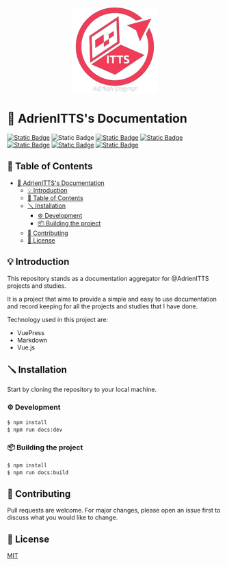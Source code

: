 <p align="center">
    <img src="docs/.vuepress/public/images/logo-full-200x200.png" alt="adrienitts logo" width="200" height="200">
</p>

# 💼 AdrienITTS's Documentation

[![Static Badge](https://img.shields.io/badge/license-MIT-green)](LICENSE)
![Static Badge](https://img.shields.io/badge/version-0.0.1-orange)
[![Static Badge](https://img.shields.io/badge/node-v20.11.1-blue)](https://nodejs.org/docs/latest-v20.x/api/index.html)
[![Static Badge](https://img.shields.io/badge/npm-10.2.4-lightblue)](https://docs.npmjs.com/)
[![Static Badge](https://img.shields.io/badge/vuepress-2.0.0-blueviolet)](https://vuepress.vuejs.org/)
[![Static Badge](https://img.shields.io/badge/vue-3.4.0-brightgreen)](https://v3.vuejs.org/)
[![Static Badge](https://img.shields.io/badge/SEMVER-1.0.0-yellow)](https://www.conventionalcommits.org/en/v1.0.0/)

## 📖 Table of Contents
- [💼 AdrienITTS's Documentation](#-adrienittss-documentation-)
    - [💡 Introduction](#-introduction)
    - [📖 Table of Contents](#-table-of-contents)
    - [🪛 Installation](#-installation)
        - [⚙️ Development](#️-development)
        - [📦 Building the project](#-building-the-project)
    - [🤝 Contributing](#-contributing)
    - [📁 License](#-license)

## 💡 Introduction

This repository stands as a documentation aggregator for @AdrienITTS projects and studies. 

It is a project that aims to provide a simple and easy to use documentation and record keeping for all the projects and studies that I have done.

Technology used in this project are:
- VuePress
- Markdown
- Vue.js

## 🪛 Installation

Start by cloning the repository to your local machine.

### ⚙️ Development

```bash
$ npm install
$ npm run docs:dev
```

### 📦 Building the project

```bash
$ npm install
$ npm run docs:build
```

## 🤝 Contributing

Pull requests are welcome. For major changes, please open an issue first
to discuss what you would like to change.

## 📁 License

[MIT](https://choosealicense.com/licenses/mit/)